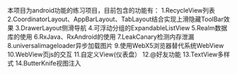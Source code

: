 本项目为android功能的练习项目，目前包含的功能有：
1.RecycleView列表
2.CoordinatorLayout、AppBarLayout、TabLayout结合实现上滑隐藏ToolBar效果
3.DrawerLayout侧滑导航
4.可浮动分组的ExpandableListView
5.Realm数据库的使用
6.RxJava、RxAndroid的使用
7.LeakCanary检测内存泄漏
8.universalimageloader异步加载图片
9.使用WebX5浏览器替代系统WebView
10.WebView页js的交互
11.自定义View(仪表盘）
12.@好友功能
13.TextView多样式
14.ButterKnife视图注入
